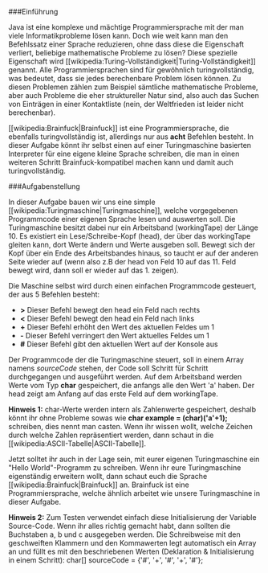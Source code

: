 ###Einführung

Java ist eine komplexe und mächtige Programmiersprache mit der man viele Informatikprobleme lösen kann. Doch wie weit kann man den Befehlssatz einer Sprache reduzieren, ohne dass diese die Eigenschaft verliert, beliebige mathematische Probleme zu lösen? Diese spezielle Eigenschaft wird [[wikipedia:Turing-Vollständigkeit|Turing-Vollständigkeit]] genannt. Alle Programmiersprachen sind für gewöhnlich turingvollständig, was bedeutet, dass sie jedes berechenbare Problem lösen können. Zu diesen Problemen zählen zum Beispiel sämtliche mathematische Probleme, aber auch Probleme die eher struktureller Natur sind, also auch das Suchen von Einträgen in einer Kontaktliste (nein, der Weltfrieden ist leider nicht berechenbar).

[[wikipedia:Brainfuck|Brainfuck]] ist eine Programmiersprache, die ebenfalls turingvollständig ist, allerdings nur aus **acht** Befehlen besteht. In dieser Aufgabe könnt ihr selbst einen auf einer Turingmaschine basierten Interpreter für eine eigene kleine Sprache schreiben, die man in einen weiteren Schritt Brainfuck-kompatibel machen kann und damit auch turingvollständig.

###Aufgabenstellung

In dieser Aufgabe bauen wir uns eine simple [[wikipedia:Turingmaschine|Turingmaschine]], welche vorgegebenen Programmcode einer eigenen Sprache lesen und auswerten soll. Die Turingmaschine besitzt dabei nur ein Arbeitsband (workingTape) der Länge 10. Es existiert ein Lese/Schreibe-Kopf (head), der über das workingTape gleiten kann, dort Werte ändern und Werte ausgeben soll. Bewegt sich der Kopf über ein Ende des Arbeitsbandes hinaus, so taucht er auf der anderen Seite wieder auf (wenn also z.B der head von Feld 10 auf das 11. Feld bewegt wird, dann soll er wieder auf das 1. zeigen).

Die Maschine selbst wird durch einen einfachen Programmcode gesteuert, der aus 5 Befehlen besteht:
* **>** Dieser Befehl bewegt den head ein Feld nach rechts
* **<** Dieser Befehl bewegt den head ein Feld nach links
* **+** Dieser Befehl erhöht den Wert des aktuellen Feldes um 1
* **-** Dieser Befehl verringert den Wert aktuelles Feldes um 1
* **#** Dieser Befehl gibt den aktuellen Wert auf der Konsole aus

Der Programmcode der die Turingmaschine steuert, soll in einem Array namens *sourceCode* stehen, der Code soll Schritt für Schritt durchgegangen und ausgeführt werden. Auf dem Arbeitsband werden Werte vom Typ **char** gespeichert, die anfangs alle den Wert 'a' haben. Der head zeigt am Anfang auf das erste Feld auf dem workingTape.

**Hinweis 1:** char-Werte werden intern als Zahlenwerte gespeichert, deshalb könnt ihr ohne Probleme sowas wie **char example = (char)('a'+1);** schreiben, dies nennt man casten. Wenn ihr wissen wollt, welche Zeichen durch welche Zahlen repräsentiert werden, dann schaut in die [[wikipedia:ASCII-Tabelle|ASCII-Tabelle]].

Jetzt solltet ihr auch in der Lage sein, mit eurer eigenen Turingmaschine ein "Hello World"-Programm zu schreiben. Wenn ihr eure Turingmaschine eigenständig erweitern wollt, dann schaut euch die Sprache [[wikipedia:Brainfuck|Brainfuck]] an. Brainfuck ist eine Programmiersprache, welche ähnlich arbeitet wie unsere Turingmaschine in dieser Aufgabe.

**Hinweis 2:** Zum Testen verwendet einfach diese Initialisierung der Variable Source-Code. Wenn ihr alles richtig gemacht habt, dann sollten die Buchstaben a, b  und c ausgegeben werden. Die Schreibweise mit den geschweiften Klammern und den Kommawerten legt automatisch ein Array an und füllt es mit den beschriebenen Werten (Deklaration & Initialisierung in einem Schritt):
 char[] sourceCode = {'#', '+', '#', '+', '#'};